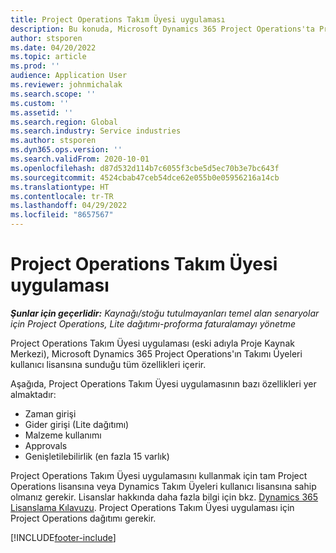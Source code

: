 ```yaml
---
title: Project Operations Takım Üyesi uygulaması
description: Bu konuda, Microsoft Dynamics 365 Project Operations'ta Project Operations Takım Üyesi uygulaması hakkında bilgi sağlanmaktadır.
author: stsporen
ms.date: 04/20/2022
ms.topic: article
ms.prod: ''
audience: Application User
ms.reviewer: johnmichalak
ms.search.scope: ''
ms.custom: ''
ms.assetid: ''
ms.search.region: Global
ms.search.industry: Service industries
ms.author: stsporen
ms.dyn365.ops.version: ''
ms.search.validFrom: 2020-10-01
ms.openlocfilehash: d87d532d114b7c6055f3cbe5d5ec70b3e7bc643f
ms.sourcegitcommit: 4524cbab47ceb54dce62e055b0e05956216a14cb
ms.translationtype: HT
ms.contentlocale: tr-TR
ms.lasthandoff: 04/29/2022
ms.locfileid: "8657567"
---
```

# <a name="project-operations-team-member-app"></a>Project Operations Takım Üyesi uygulaması

_**Şunlar için geçerlidir:** Kaynağı/stoğu tutulmayanları temel alan senaryolar için Project Operations, Lite dağıtımı-proforma faturalamayı yönetme_

Project Operations Takım Üyesi uygulaması (eski adıyla Proje Kaynak Merkezi), Microsoft Dynamics 365 Project Operations'ın Takımı Üyeleri kullanıcı lisansına sunduğu tüm özellikleri içerir.

Aşağıda, Project Operations Takım Üyesi uygulamasının bazı özellikleri yer almaktadır:

- Zaman girişi
- Gider girişi (Lite dağıtımı)
- Malzeme kullanımı
- Approvals
- Genişletilebilirlik (en fazla 15 varlık)

Project Operations Takım Üyesi uygulamasını kullanmak için tam Project Operations lisansına veya Dynamics Takım Üyeleri kullanıcı lisansına sahip olmanız gerekir. Lisanslar hakkında daha fazla bilgi için bkz. [Dynamics 365 Lisanslama Kılavuzu](https://go.microsoft.com/fwlink/?LinkId=866544&clcid=0x409). Project Operations Takım Üyesi uygulaması için Project Operations dağıtımı gerekir.

[!INCLUDE[footer-include](../includes/footer-banner.md)]
